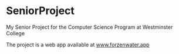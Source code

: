 # SeniorProject
My Senior Project for the Computer Science Program at Westminster College

The project is a web app available at www.forzenwater.app
